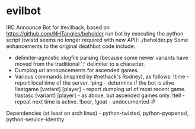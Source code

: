 # evilbot
IRC Announce Bot for #evilhack, based on https://github.com/NHTangles/beholder
run bot by executing the python script (twistd seems no longer required with new API):
 ./beholder.py
Some enhancements to the original deathbot code include:
 - delimiter-agnostic xlogfile parsing (because some newer variants have moved
   from the traditional ':' delimiter to a <tab> character.
 - Dumplog url announcements for ascended games.
 - Various commands (inspired by #nethack's Rodney), as follows:
    !time - report local time of the server.
    !ping - determine if the bot is alive
    !lastgame [variant] [player] - report dumplog url of most recent game.
    !lastasc [variant] [player] - as above, but ascended games only.
    !tell <nick> <message> - repeat <message> next time <nick> is active.
    !beer, !goat - undocumented :P

Dependencies (at least on arch linux) - python-twisted, python-pyopenssl, python-service-identity
